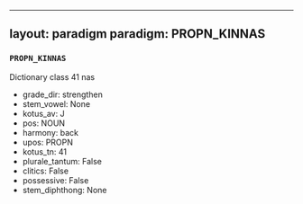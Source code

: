 
---
layout: paradigm
paradigm: PROPN_KINNAS
---
### ` PROPN_KINNAS `

Dictionary class 41 nas
* grade_dir: strengthen
* stem_vowel: None
* kotus_av: J
* pos: NOUN
* harmony: back
* upos: PROPN
* kotus_tn: 41
* plurale_tantum: False
* clitics: False
* possessive: False
* stem_diphthong: None
